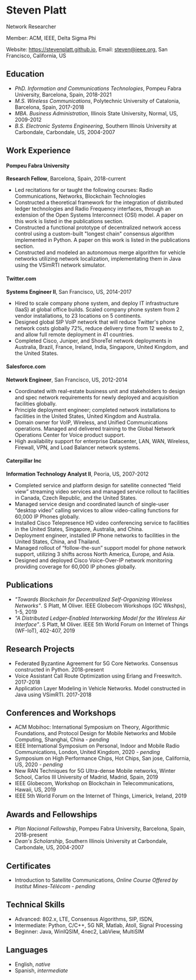 # Steven Platt
Network Researcher

Member: ACM, IEEE, Delta Sigma Phi

Website: https://stevenplatt.github.io, Email: steven@ieee.org, San Francisco, California, US

## Education
* *PhD. Information and Communications Technologies*, Pompeu Fabra University, Barcelona, Spain, 2018-2021
* *M.S. Wireless Communications*, Polytechnic University of Catalonia, Barcelona, Spain, 2017-2018
* *MBA. Business Administration*, Illinois State University, Normal, US, 2009-2012
* *B.S. Electronic Systems Engineering*, Southern Illinois University at Carbondale, Carbondale, US, 2004-2007

## Work Experience
#### Pompeu Fabra University
**Research Fellow**, Barcelona, Spain, 2018-current

* Led recitations for or taught the following courses: Radio Communications, Networks, Blockchain Technologies
* Constructed a theoretical framework for the integration of distributed ledger technologies and Radio Frequency interfaces, through an extension of the Open Systems Interconnect (OSI) model. A paper on this work is listed in the publications section.  
* Constructed a functional prototype of decentralized network access control using a custom-built "longest chain" consensus algorithm implemented in Python. A paper on this work is listed in the publications section.
* Constructed and modeled an autonomous merge algorithm for vehicle networks utilizing network localization, implementating them in Java using the VSimRTI network simulator. 

#### Twitter.com
**Systems Engineer II**, San Francisco, US, 2014-2017

* Hired to scale company phone system, and deploy IT infrastructure (IaaS) at global office builds. Scaled company phone system from 2 vendor installations, to 23 locations on 5 continents.
* Designed global SIP VoIP network that will reduce Twitter's phone network costs globally 72%, reduce delivery time from 12 weeks to 2, and allow full remote deployment in 41 countries.
* Completed Cisco, Juniper, and ShoreTel network deployments in Australia, Brazil, France, Ireland, India, Singapore, United Kingdom, and the United States.

#### Salesforce.com
**Network Engineer**, San Francisco, US, 2012-2014

* Coordinated with real-estate business unit and stakeholders to design and spec network requirements for newly
deployed and acquisition facilities globally.
* Principle deployment engineer; completed network installations to facilities in the United States, United Kingdom and Australia.
* Domain owner for VoIP, Wireless, and Unified Communications operations. Managed and delivered training to the Global Network Operations Center for Voice product support.
* High availability support for enterprise Datacenter, LAN, WAN, Wireless, Firewall, VPN, and Load Balancer network systems.

#### Caterpillar Inc
**Information Technology Analyst II**, Peoria, US, 2007-2012

* Completed service and platform design for satellite connected “field view” streaming video
services and managed service rollout to facilities in Canada, Czech Republic, and the United
States.
* Managed service design and coordinated launch of single-user “desktop video” calling
services to allow video-calling functions for 60,000 IP Phones globally.
* Installed Cisco Telepresence HD video conferencing service to facilities in the United States,
Singapore, Australia, and China.
* Deployment engineer, installed IP Phone networks to facilities in the United States, China,
and Thailand.
* Managed rollout of “follow-the-sun” support model for phone network support, utilizing 3
shifts across North America, Europe, and Asia.
* Designed and deployed Cisco Voice-Over-IP network monitoring providing coverage for
60,000 IP phones globally.

## Publications
* *"Towards Blockchain for Decentralized Self-Organizing Wireless Networks"*. S Platt, M Oliver. IEEE Globecom Workshops (GC Wkshps), 1-5, 2019
* *"A Distributed Ledger-Enabled Interworking Model for the Wireless Air Interface"*. S Platt, M Oliver. IEEE 5th World Forum on Internet of Things (WF-IoT), 402-407, 2019

## Research Projects
* Federated Byzantine Agreement for 5G Core Networks. Consensus constructed in Python. 2018-present
* Voice Assistant Call Route Optimization using Erlang and Freeswitch. 2017-2018
* Application Layer Modeling in Vehicle Networks. Model constructed in Java using VSimRTI. 2017-2018

## Conferences and Workshops
* ACM Mobihoc: International Symposium on Theory, Algorithmic Foundations, and Protocol Design for Mobile Networks and Mobile Computing, Shanghai, China *- pending*
* IEEE International Symposium on Personal, Indoor and Mobile Radio Communications, London, United Kingdom, 2020 *- pending*
* Symposium on High Performance Chips, Hot Chips, San jose, California, US, 2020 *- pending*
* New RAN Techniques for 5G Ultra-dense Mobile networks, Winter School, Carlos III University of Madrid, Madrid, Spain, 2019
* IEEE Globecom, Workshop on Blockchain in Telecommunications, Hawaii, US, 2019
* IEEE 5th World Forum on the Internet of Things, Limerick, Ireland, 2019

## Awards and Fellowships
* *Plan Nacional Fellowship*, Pompeu Fabra University, Barcelona, Spain, 2018-present
* *Dean's Scholarship*, Southern Illinois University at Carbondale, Carbondale, US, 2004-2007

## Certificates
* Introduction to Satellite Communications, *Online Course Offered by Institut Mines-Télécom - pending*

## Technical Skills
* Advanced: 802.x, LTE, Consensus Algorithms, SIP, ISDN,
* Intermediate: Python, C/C++, 5G NR, Matlab, Atoll, Signal Processing
* Beginner: Java, WinIQSIM, 4nec2, LabView, MultiSIM

## Languages
* English, *native*
* Spanish, *intermediate*
